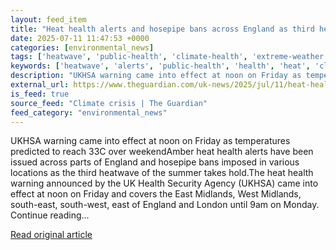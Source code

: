 ```yaml
---
layout: feed_item
title: "Heat health alerts and hosepipe bans across England as third heatwave takes hold"
date: 2025-07-11 11:47:53 +0000
categories: [environmental_news]
tags: ['heatwave', 'public-health', 'climate-health', 'extreme-weather']
keywords: ['heatwave', 'alerts', 'public-health', 'health', 'heat', 'climate-health', 'extreme-weather']
description: "UKHSA warning came into effect at noon on Friday as temperatures predicted to reach 33C over weekendAmber heat health alerts have been issued across parts of..."
external_url: https://www.theguardian.com/uk-news/2025/jul/11/heat-health-alerts-hosepipe-ban-england-third-heatwave
is_feed: true
source_feed: "Climate crisis | The Guardian"
feed_category: "environmental_news"
---
```


UKHSA warning came into effect at noon on Friday as temperatures predicted to reach 33C over weekendAmber heat health alerts have been issued across parts of England and hosepipe bans imposed in various locations as the third heatwave of the summer takes hold.The heat health warning announced by the UK Health Security Agency (UKHSA) came into effect at noon on Friday and covers the East Midlands, West Midlands, south-east, south-west, east of England and London until 9am on Monday. Continue reading...

[Read original article](https://www.theguardian.com/uk-news/2025/jul/11/heat-health-alerts-hosepipe-ban-england-third-heatwave)
